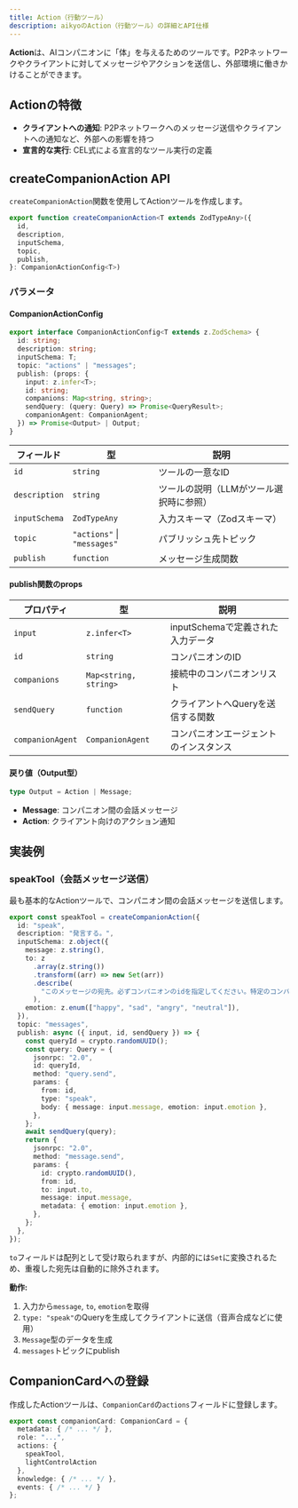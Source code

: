 ```yaml
---
title: Action（行動ツール）
description: aikyoのAction（行動ツール）の詳細とAPI仕様
---
```


**Action**は、AIコンパニオンに「体」を与えるためのツールです。P2Pネットワークやクライアントに対してメッセージやアクションを送信し、外部環境に働きかけることができます。

## Actionの特徴

- **クライアントへの通知**: P2Pネットワークへのメッセージ送信やクライアントへの通知など、外部への影響を持つ
- **宣言的な実行**: CEL式による宣言的なツール実行の定義

## createCompanionAction API

`createCompanionAction`関数を使用してActionツールを作成します。

```typescript
export function createCompanionAction<T extends ZodTypeAny>({
  id,
  description,
  inputSchema,
  topic,
  publish,
}: CompanionActionConfig<T>)
```

### パラメータ

#### CompanionActionConfig

```typescript
export interface CompanionActionConfig<T extends z.ZodSchema> {
  id: string;
  description: string;
  inputSchema: T;
  topic: "actions" | "messages";
  publish: (props: {
    input: z.infer<T>;
    id: string;
    companions: Map<string, string>;
    sendQuery: (query: Query) => Promise<QueryResult>;
    companionAgent: CompanionAgent;
  }) => Promise<Output> | Output;
}
```

| フィールド | 型 | 説明 |
|-----------|-----|------|
| `id` | `string` | ツールの一意なID |
| `description` | `string` | ツールの説明（LLMがツール選択時に参照） |
| `inputSchema` | `ZodTypeAny` | 入力スキーマ（Zodスキーマ） |
| `topic` | `"actions"` \| `"messages"` | パブリッシュ先トピック |
| `publish` | `function` | メッセージ生成関数 |

#### publish関数のprops

| プロパティ | 型 | 説明 |
|-----------|-----|------|
| `input` | `z.infer<T>` | inputSchemaで定義された入力データ |
| `id` | `string` | コンパニオンのID |
| `companions` | `Map<string, string>` | 接続中のコンパニオンリスト |
| `sendQuery` | `function` | クライアントへQueryを送信する関数 |
| `companionAgent` | `CompanionAgent` | コンパニオンエージェントのインスタンス |

#### 戻り値（Output型）

```typescript
type Output = Action | Message;
```

- **Message**: コンパニオン間の会話メッセージ
- **Action**: クライアント向けのアクション通知

## 実装例

### speakTool（会話メッセージ送信）

最も基本的なActionツールで、コンパニオン間の会話メッセージを送信します。

```typescript
export const speakTool = createCompanionAction({
  id: "speak",
  description: "発言する。",
  inputSchema: z.object({
    message: z.string(),
    to: z
      .array(z.string())
      .transform((arr) => new Set(arr))
      .describe(
        "このメッセージの宛先。必ずコンパニオンのidを指定してください。特定のコンパニオンに個人的に話しかけたいとき以外は、必ず、会話に参加したことのある全員を含むようにしてください。また、積極的にuserに会話を振ってください。",
      ),
    emotion: z.enum(["happy", "sad", "angry", "neutral"]),
  }),
  topic: "messages",
  publish: async ({ input, id, sendQuery }) => {
    const queryId = crypto.randomUUID();
    const query: Query = {
      jsonrpc: "2.0",
      id: queryId,
      method: "query.send",
      params: {
        from: id,
        type: "speak",
        body: { message: input.message, emotion: input.emotion },
      },
    };
    await sendQuery(query);
    return {
      jsonrpc: "2.0",
      method: "message.send",
      params: {
        id: crypto.randomUUID(),
        from: id,
        to: input.to,
        message: input.message,
        metadata: { emotion: input.emotion },
      },
    };
  },
});
```

`to`フィールドは配列として受け取られますが、内部的には`Set`に変換されるため、重複した宛先は自動的に除外されます。

**動作:**

1. 入力から`message`, `to`, `emotion`を取得
2. `type: "speak"`のQueryを生成してクライアントに送信（音声合成などに使用）
3. `Message`型のデータを生成
4. `messages`トピックにpublish

## CompanionCardへの登録

作成したActionツールは、`CompanionCard`の`actions`フィールドに登録します。

```typescript
export const companionCard: CompanionCard = {
  metadata: { /* ... */ },
  role: "...",
  actions: {
    speakTool,
    lightControlAction
  },
  knowledge: { /* ... */ },
  events: { /* ... */ }
};
```

